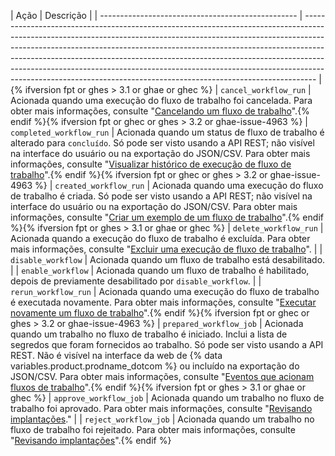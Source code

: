 | Ação                                              | Descrição                                                                                                                                                                                                                                                                                                                                                                                                                                                                               |
| ------------------------------------------------- | --------------------------------------------------------------------------------------------------------------------------------------------------------------------------------------------------------------------------------------------------------------------------------------------------------------------------------------------------------------------------------------------------------------------------------------------------------------------------------------- |{% ifversion fpt or ghes > 3.1 or ghae or ghec %}
| `cancel_workflow_run`                             | Acionada quando uma execução do fluxo de trabalho foi cancelada. Para obter mais informações, consulte "[Cancelando um fluxo de trabalho](/actions/managing-workflow-runs/canceling-a-workflow)".{% endif %}{% ifversion fpt or ghec or ghes > 3.2 or ghae-issue-4963 %}
| `completed_workflow_run`                          | Acionada quando um status de fluxo de trabalho é alterado para `concluído`. Só pode ser visto usando a API REST; não visível na interface do usuário ou na exportação do JSON/CSV. Para obter mais informações, consulte "[Visualizar histórico de execução de fluxo de trabalho](/actions/managing-workflow-runs/viewing-workflow-run-history)".{% endif %}{% ifversion fpt or ghec or ghes > 3.2 or ghae-issue-4963 %}
| `created_workflow_run`                            | Acionada quando uma execução do fluxo de trabalho é criada. Só pode ser visto usando a API REST; não visível na interface do usuário ou na exportação do JSON/CSV. Para obter mais informações, consulte "[Criar um exemplo de um fluxo de trabalho](/actions/learn-github-actions/introduction-to-github-actions#create-an-example-workflow)".{% endif %}{% ifversion fpt or ghes > 3.1 or ghae or ghec %}
| `delete_workflow_run`                             | Acionada quando a execução do fluxo de trabalho é excluída. Para obter mais informações, consulte "[Excluir uma execução de fluxo de trabalho](/actions/managing-workflow-runs/deleting-a-workflow-run)".                                                                                                                                                                                                                                                                               |
| `disable_workflow`                                | Acionada quando um fluxo de trabalho está desabilitado.                                                                                                                                                                                                                                                                                                                                                                                                                                 |
| `enable_workflow`                                 | Acionada quando um fluxo de trabalho é habilitado, depois de previamente desabilitado por `disable_workflow`.                                                                                                                                                                                                                                                                                                                                                                           |
| `rerun_workflow_run`                              | Acionada quando uma execução do fluxo de trabalho é executada novamente. Para obter mais informações, consulte "[Executar novamente um fluxo de trabalho](/actions/managing-workflow-runs/re-running-a-workflow)".{% endif %}{% ifversion fpt or ghec or ghes > 3.2 or ghae-issue-4963 %}
| `prepared_workflow_job`                           | Acionada quando um trabalho no fluxo de trabalho é iniciado. Inclui a lista de segredos que foram fornecidos ao trabalho. Só pode ser visto usando a API REST. Não é visível na interface da web de {% data variables.product.prodname_dotcom %} ou incluído na exportação do JSON/CSV. Para obter mais informações, consulte "[Eventos que acionam fluxos de trabalho](/actions/reference/events-that-trigger-workflows)".{% endif %}{% ifversion fpt or ghes > 3.1 or ghae or ghec %}
| `approve_workflow_job`                            | Acionada quando um trabalho no fluxo de trabalho foi aprovado. Para obter mais informações, consulte "[Revisando implantações](/actions/managing-workflow-runs/reviewing-deployments)."                                                                                                                                                                                                                                                                                                 |
| `reject_workflow_job`                             | Acionada quando um trabalho no fluxo de trabalho foi rejeitado. Para obter mais informações, consulte "[Revisando implantações](/actions/managing-workflow-runs/reviewing-deployments)".{% endif %}
